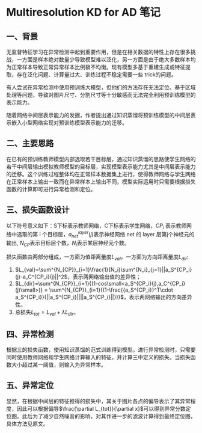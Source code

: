 # Multiresolution KD for AD 笔记

## 一、背景

无监督特征学习在异常检测中起到重要作用，但是在相关数据的特性上存在很多挑战，一方面是样本绝对数量少导致模型难以泛化，另一方面是由于绝大多数样本均为正常样本导致正常异常样本比例极不均衡。现有模型多基于重建生成或特征提取，存在泛化问题、计算量过大、训练过程不稳定需要一些 trick的问题。

有人尝试在异常检测中使用预训练大模型，但他们的方法存在无法定位、基于区域处理等问题，导致对图片尺寸、分割尺寸等十分敏感而无法完全利用预训练模型的表示能力。

随着网络中间层表示能力的发掘，作者提出通过知识蒸馏将预训练模型的中间层表示嵌入小型网络实现对预训练模型表示能力的迁移。

## 二、主要思路

在已有的预训练教师模型内部选取若干目标层，通过知识蒸馏的思路使学生网络的若干中间层输出模拟教师模型的目标层，实现模型表示能力尤其是中间层表示能力的迁移。这个训练过程整体均在正常样本数据集上进行，使得教师网络与学生网络在正常样本上输出一致而在异常样本上输出不同，模型实际运用时只需要根据损失函数的计算即可进行异常检测和定位。

## 三、损失函数设计

以下符号意义如下：S下标表示教师网络，C下标表示学生网络，$CP_i$ 表示教师网络中选取的第 i 个目标层，$a_{net}^{layer}(j)$表示神经网络 net 的 layer 层第j个神经元的输出, $N_{CP}$表示目标层个数，$N_{i}$表示某层神经元个数。

损失函数由两部分组成，一方面为值距离量度$L_{val}$，一方面为方向距离量度$L_{dir}$:

1. $L_{val}=\sum^{N_{CP}}_{i=1}\frac{1}{N_i}\sum^{N_i}_{j=1}||a_S^{CP_i}(j)-a_C^{CP_i}(j)||^2$，表示两网络输出值的差异性；
2. $L_{dir}=\sum^{N_{CP}}_{i=1}{(1-cos\small<a_S^{CP_i}(j),a_C^{CP_i}(j)\small>)} = \sum^{N_{CP}}_{i=1}{(1-\frac{{a_S^{CP_i}}^T\cdot a_S^{CP_i}}{||a_S^{CP_i}||||a_S^{CP_i}||})}$，表示两网络输出的方向差异性。
3. 总损失$L_{tot}=L_{val}+\lambda L_{dir}$。

## 四、异常检测

根据三的损失函数，使用知识蒸馏的范式训练得到模型。进行异常检测时，只需要同时使用教师网络和学生网络计算输入的特征，并计算三中定义的损失。当损失函数大小超过某一阈值，则输入为异常样本。

## 五、异常定位

显然，在根据中间层的特征推得的损失中，其关于图片各点的偏导表示了其异常程度，因此可以根据偏导$\frac{\partial L_{tot}}{\partial x}$可以得到异常分数定位图。此后为了减少自然噪音的影响，对其作进一步的滤波计算得到最终定位图，具体方法见原文。